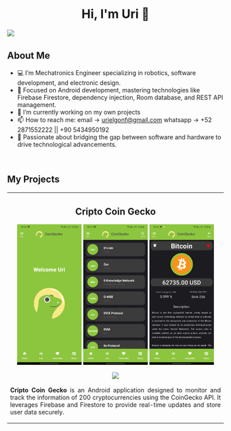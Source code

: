 
<div align="center">
<h1 align="center">Hi, I'm Uri 👋</h1> 
</div>
 <img src="https://i.imgur.com/P7Juelw.jpg">

  
## About Me

- 💻 I’m Mechatronics Engineer specializing in robotics, software development, and electronic design.
- 📱 Focused on Android development, mastering technologies like Firebase Firestore, dependency injection, Room database, and REST API management.
- 🔭 I’m currently working on my own projects
- 📫 How to reach me: email -> urielgonf@gmail.com   whatsapp -> +52 2871552222 || +90 5434950192
- 🌟 Passionate about bridging the gap between software and hardware to drive technological advancements.
  
<br>

## My Projects

<table>
<tr>
<td width="50%">
<h2 align="center">Cripto Coin Gecko</h2>
<div align="center">
<a target="_blank">
    <img src="https://raw.githubusercontent.com/urielgonf/CriptoCoinApiGecko/master/app/src/main/java/com/myportfolio/portfoliocritocoinapplication/readmeImages/main.jpg" width="150" alt="Screenshot1">
    <img src="https://raw.githubusercontent.com/urielgonf/CriptoCoinApiGecko/master/app/src/main/java/com/myportfolio/portfoliocritocoinapplication/readmeImages/coinlist.jpg" width="150" alt="Screenshot2">
    <img src="https://raw.githubusercontent.com/urielgonf/CriptoCoinApiGecko/master/app/src/main/java/com/myportfolio/portfoliocritocoinapplication/readmeImages/favouritedetail.jpg" width="150" alt="Screenshot3">
</a>

<p>
<a href="https://github.com/urielgonf/CriptoCoinApiGecko" target="_blank">
<img src="https://img.shields.io/badge/CODE-ff9?style=for-the-badge&logo=github&logoColor=black">
</a>
</p>

<p style="text-align: justify;"><strong>Cripto Coin Gecko</strong> is an Android application designed to monitor and track the information of 200 cryptocurrencies using the CoinGecko API. It leverages Firebase and Firestore to provide real-time updates and store user data securely.</p>

</div>
</td>
</tr>
</table>
<br>




